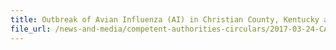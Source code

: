 ```yaml
---
title: Outbreak of Avian Influenza (AI) in Christian County, Kentucky and Cullman County, Alabama, USA 
file_url: /news-and-media/competent-authorities-circulars/2017-03-24-CA.pdf
---
```

